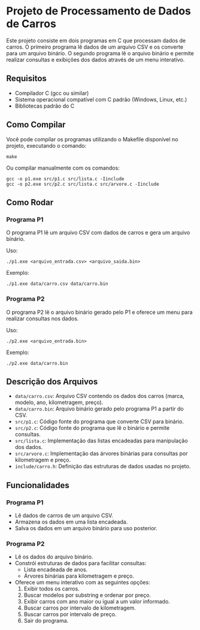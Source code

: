 # Projeto de Processamento de Dados de Carros

Este projeto consiste em dois programas em C que processam dados de carros. O primeiro programa lê dados de um arquivo CSV e os converte para um arquivo binário. O segundo programa lê o arquivo binário e permite realizar consultas e exibições dos dados através de um menu interativo.

## Requisitos

- Compilador C (gcc ou similar)
- Sistema operacional compatível com C padrão (Windows, Linux, etc.)
- Bibliotecas padrão do C

## Como Compilar

Você pode compilar os programas utilizando o Makefile disponível no projeto, executando o comando:

```
make
```

Ou compilar manualmente com os comandos:

```
gcc -o p1.exe src/p1.c src/lista.c -Iinclude
gcc -o p2.exe src/p2.c src/lista.c src/arvore.c -Iinclude
```

## Como Rodar

### Programa P1

O programa P1 lê um arquivo CSV com dados de carros e gera um arquivo binário.

Uso:

```
./p1.exe <arquivo_entrada.csv> <arquivo_saida.bin>
```

Exemplo:

```
./p1.exe data/carro.csv data/carro.bin
```

### Programa P2

O programa P2 lê o arquivo binário gerado pelo P1 e oferece um menu para realizar consultas nos dados.

Uso:

```
./p2.exe <arquivo_entrada.bin>
```

Exemplo:

```
./p2.exe data/carro.bin
```

## Descrição dos Arquivos

- `data/carro.csv`: Arquivo CSV contendo os dados dos carros (marca, modelo, ano, kilometragem, preço).
- `data/carro.bin`: Arquivo binário gerado pelo programa P1 a partir do CSV.
- `src/p1.c`: Código fonte do programa que converte CSV para binário.
- `src/p2.c`: Código fonte do programa que lê o binário e permite consultas.
- `src/lista.c`: Implementação das listas encadeadas para manipulação dos dados.
- `src/arvore.c`: Implementação das árvores binárias para consultas por kilometragem e preço.
- `include/carro.h`: Definição das estruturas de dados usadas no projeto.

## Funcionalidades

### Programa P1

- Lê dados de carros de um arquivo CSV.
- Armazena os dados em uma lista encadeada.
- Salva os dados em um arquivo binário para uso posterior.

### Programa P2

- Lê os dados do arquivo binário.
- Constrói estruturas de dados para facilitar consultas:
  - Lista encadeada de anos.
  - Árvores binárias para kilometragem e preço.
- Oferece um menu interativo com as seguintes opções:
  1. Exibir todos os carros.
  2. Buscar modelos por substring e ordenar por preço.
  3. Exibir carros com ano maior ou igual a um valor informado.
  4. Buscar carros por intervalo de kilometragem.
  5. Buscar carros por intervalo de preço.
  6. Sair do programa.